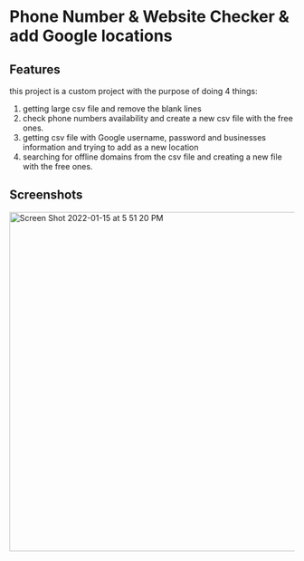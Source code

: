 # Phone Number & Website Checker & add Google locations
## Features
this project is a custom project with the purpose of doing 4 things:
1. getting large csv file and remove the blank lines
2. check phone numbers availability and create a new csv file with the free ones.
3. getting csv file with Google username, password and businesses information and trying to add as a new location
4. searching for offline domains from the csv file and creating a new file with the free ones.
## Screenshots
<img width="599" alt="Screen Shot 2022-01-15 at 5 51 20 PM" src="https://github.com/Bar856/phone-numbers-availablilty-check-and-google-locations-adder-/assets/73421962/135cff22-390a-40f0-a4f3-2012c89e1cf2">
